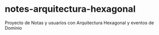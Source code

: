# notes-arquitectura-hexagonal
Proyecto de Notas y usuarios con Arquitectura Hexagonal y eventos de Dominio
